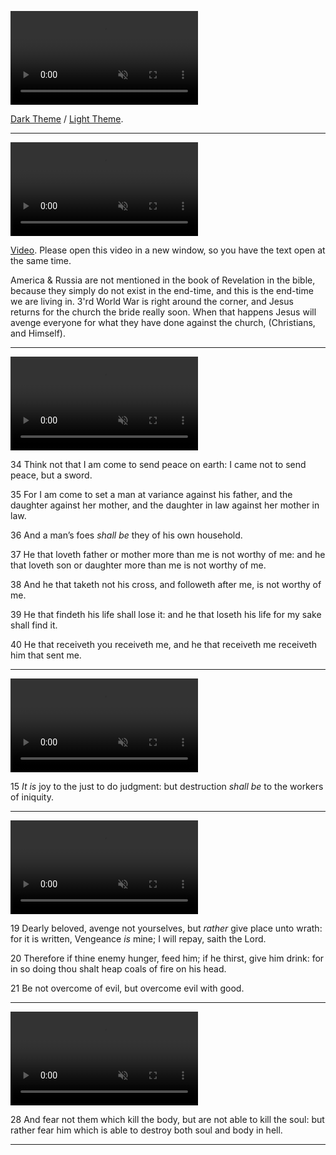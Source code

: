 <p><video src="./assets/Thoose-Theme-Below.webm" autoplay loop muted></video></p>

[Dark Theme](./index.html) / [Light Theme](./index-2.html).

---

<p><video src="./assets/Rapture-Alerts-21-10-2023.webm" autoplay loop muted></video></p>

[Video](https://youtu.be/xxzFn2cr3EA?si=aAGUPTedzjjlZ_B1). Please  open this video in a new window, so you have the text  open at the same time.

America & Russia are not mentioned in the book of Revelation in the bible, because they simply do not exist in the end-time, and this is the end-time we are living in.
3'rd World War is right around the corner, and Jesus returns for the church the bride really soon.
When that happens Jesus will avenge everyone for what they have done against the church, (Christians, and Himself).

---

<p><video src="./assets/Matthew-10-34-40-21-10-2023.webm" autoplay loop muted></video></p>

34 Think not that I am come to send peace on earth: I came not to send peace, but a sword.

35 For I am come to set a man at variance against his father, and the daughter against her mother, and the daughter in law against her mother in law.

36 And a man’s foes *shall* *be* they of his own household.

37 He that loveth father or mother more than me is not worthy of me: and he that loveth son or daughter more than me is not worthy of me.

38 And he that taketh not his cross, and followeth after me, is not worthy of me.

39 He that findeth his life shall lose it: and he that loseth his life for my sake shall find it.

40 He that receiveth you receiveth me, and he that receiveth me receiveth him that sent me.

---

<p><video src="./assets/Proverbs-21-15-21-10-2023.webm" autoplay loop muted></video></p>

15 *It* *is* joy to the just to do judgment: but destruction *shall* *be* to the workers of iniquity.

---

<p><video src="./assets/Romans-12-19-21-21-10-2023.webm" autoplay loop muted></video></p>

19 Dearly beloved, avenge not yourselves, but *rather* give place unto wrath: for it is written, Vengeance *is* mine; I will repay, saith the Lord.

20 Therefore if thine enemy hunger, feed him; if he thirst, give him drink: for in so doing thou shalt heap coals of fire on his head.

21 Be not overcome of evil, but overcome evil with good.

---

<p><video src="./assets/Matthew-10-28-21-10-2023.webm" autoplay loop muted></video></p>

28 And fear not them which kill the body, but are not able to kill the soul: but rather fear him which is able to destroy both soul and body in hell.

---
